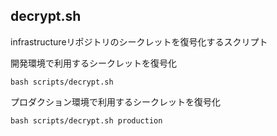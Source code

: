 ## decrypt.sh
infrastructureリポジトリのシークレットを復号化するスクリプト

開発環境で利用するシークレットを復号化
```shell
bash scripts/decrypt.sh
```

プロダクション環境で利用するシークレットを復号化
```shell
bash scripts/decrypt.sh production
```
